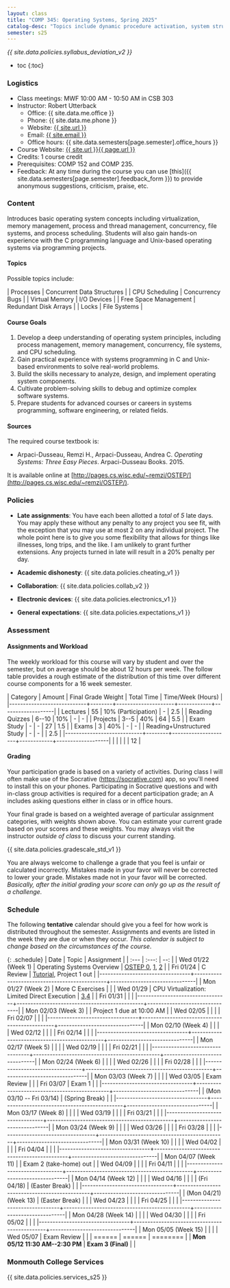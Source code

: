 ```yaml
---
layout: class
title: "COMP 345: Operating Systems, Spring 2025"
catalog-desc: "Topics include dynamic procedure activation, system structure, memory management, process management, and recovery procedures."
semester: s25
---
```


*{{ site.data.policies.syllabus_deviation_v2 }}*

* toc
{:toc}

### Logistics

* Class meetings: MWF 10:00 AM - 10:50 AM in CSB 303
* Instructor: Robert Utterback
  * Office: {{ site.data.me.office }}
  * Phone: {{ site.data.me.phone }}
  * Website: <a href="{{ site.url }}">{{ site.url }}</a>
  * Email: <a href="mailto:{{ site.email }}">{{ site.email }}</a>
  * Office hours: {{ site.data.semesters[page.semester].office_hours }}
* Course Website: <a href="{{ site.url }}{{ page.url }}">{{ site.url }}{{ page.url }}</a>
* Credits: 1 course credit
* Prerequisites: COMP 152 and COMP 235.
* Feedback: At any time during the course you can use
  [this]({{ site.data.semesters[page.semester].feedback_form }}) to provide
  anonymous suggestions, criticism, praise, etc.

### Content

Introduces basic operating system concepts including virtualization,
memory management, process and thread management, concurrency, file
systems, and process scheduling. Students will also gain hands-on
experience with the C programming language and Unix-based operating
systems via programming projects.

#### Topics

Possible topics include:

| Processes             | Concurrent Data Structures |
| CPU Scheduling        | Concurrency Bugs           |
| Virtual Memory        | I/O Devices                |
| Free Space Management | Redundant Disk Arrays      |
| Locks                 | File Systems               |

#### Course Goals


1. Develop a deep understanding of operating system principles,
   including process management, memory management, concurrency, file
   systems, and CPU scheduling.
2. Gain practical experience with systems programming in C and
   Unix-based environments to solve real-world problems.
3. Build the skills necessary to analyze, design, and implement
   operating system components.
4. Cultivate problem-solving skills to debug and optimize complex
   software systems.
5. Prepare students for advanced courses or careers in systems
   programming, software engineering, or related fields.
    
#### Sources

The required course textbook is:

* Arpaci-Dusseau, Remzi H., Arpaci-Dusseau, Andrea C. *Operating
  Systems: Three Easy Pieces*. Arpaci-Dusseau Books. 2015.

It is available online at
[http://pages.cs.wisc.edu/~remzi/OSTEP/](http://pages.cs.wisc.edu/~remzi/OSTEP/).



### Policies

* **Late assignments**: You have each been allotted a *total* of *5*
late days. You may apply these without any penalty to any project you
see fit, with the exception that you may use at most 2 on any
individual project. The whole point here is to give you some
flexibility that allows for things like illnesses, long trips, and the
like. I am unlikely to grant further extensions. Any projects turned
in late will result in a 20% penalty per day.

* **Academic dishonesty**: {{ site.data.policies.cheating_v1 }}

* **Collaboration**: {{ site.data.policies.collab_v2 }}

* **Electronic devices**: {{ site.data.policies.electronics_v1 }}

* **General expectations**: {{ site.data.policies.expectations_v1 }}

### Assessment

#### Assignments and Workload

The weekly workload for this course will vary by student and over the
semester, but on average should be about 12 hours per week. The follow
table provides a rough estimate of the distribution of this time over
different course components for a 16 week semester.

| Category                   | Amount | Final Grade Weight  | Total Time | Time/Week (Hours) |
|----------------------------+--------+---------------------+------------+-------------------|
| Lectures                   |     55 | 10% (Participation) | -          |               2.5 |
| Reading Quizzes            |  6--10 | 10%                 | -          |                 - |
| Projects                   |   3--5 | 40%                 | 64         |               5.5 |
| Exam Study                 |      - | -                   | 27         |               1.5 |
| Exams                      |      3 | 40%                 | -          |                 - |
| Reading+Unstructured Study |      - | -                   |            |               2.5 |
|----------------------------+--------+---------------------+------------+-------------------|
|                            |        |                     |            |                12 |

#### Grading

Your participation grade is based on a variety of activities. During
class I will often make use of the Socrative (https://socrative.com)
app, so you'll need to install this on your phones. Participating in
Socrative questions and with in-class group activities is required for
a decent participation grade; an A includes asking questions either in
class or in office hours.

Your final grade is based on a weighted average of particular
assignment categories, with weights shown above. You can estimate your
current grade based on your scores and these weights. You may always
visit the instructor *outside of class* to discuss your current
standing.

{{ site.data.policies.gradescale_std_v1 }}

You are always welcome to challenge a grade that you feel is unfair or
calculated incorrectly. Mistakes made in your favor will never be
corrected to lower your grade. Mistakes made not in your favor will be
corrected. *Basically, after the initial grading your score can only
go up as the result of a challenge.*

### Schedule
The following **tentative** calendar should give you a feel for how
work is distributed throughout the semester. Assignments and events
are listed in the week they are due or when they occur. *This calendar
is subject to change based on the circumstances of the course*.

<!-- (let* ((start-date (org-read-date nil nil "2018-01-15")) -->
<!--        (end-date (org-read-date nil nil "2018-05-02")) -->
<!--        (days (list "Mon" "Tue" "Wed" "Fri")) -->
<!--        (current start-date)) -->
<!--   (while (string< current end-date) -->
<!--     (let* ((time (org-time-string-to-time current)) -->
<!--            (day (format-time-string "%a" time))) -->
<!--       (if (member day days) -->
<!--           (princ (concat (format-time-string "%a %m/%d" time) "\n")))) -->
<!--     (setq current (org-read-date nil nil "++1" nil (org-time-string-to-time current))))) -->

{: .schedule}
| Date                            | Topic                                        | Assignment                    |
| :---                            | :---:                                        | --:                           |
| Wed 01/22 (Week 1)              | Operating Systems Overview                   | [OSTEP 0][0], [1][1], [2][2]  |
| Fri 01/24                       | C Review                                     | [Tutorial][47], Project 1 out |
|---------------------------------+----------------------------------------------+-------------------------------|
| Mon 01/27 (Week 2)              | More C Exercises                             |                               |
| Wed 01/29                       | CPU Virtualization: Limited Direct Execution | [3][3],[4][4]                 |
| Fri 01/31                       |                                              |                               |
|---------------------------------+----------------------------------------------+-------------------------------|
| Mon 02/03 (Week 3)              |                                              | Project 1 due at 10:00 AM     |
| Wed 02/05                       |                                              |                               |
| Fri 02/07                       |                                              |                               |
|---------------------------------+----------------------------------------------+-------------------------------|
| Mon 02/10 (Week 4)              |                                              |                               |
| Wed 02/12                       |                                              |                               |
| Fri 02/14                       |                                              |                               |
|---------------------------------+----------------------------------------------+-------------------------------|
| Mon 02/17 (Week 5)              |                                              |                               |
| Wed 02/19                       |                                              |                               |
| Fri 02/21                       |                                              |                               |
|---------------------------------+----------------------------------------------+-------------------------------|
| Mon 02/24 (Week 6)              |                                              |                               |
| Wed 02/26                       |                                              |                               |
| Fri 02/28                       |                                              |                               |
|---------------------------------+----------------------------------------------+-------------------------------|
| Mon 03/03 (Week 7)              |                                              |                               |
| Wed 03/05                       | Exam Review                                  |                               |
| Fri 03/07                       | Exam 1                                       |                               |
|---------------------------------+----------------------------------------------+-------------------------------|
| (Mon 03/10 -- Fri 03/14)        | (Spring Break)                               |                               |
|---------------------------------+----------------------------------------------+-------------------------------|
| Mon 03/17 (Week 8)              |                                              |                               |
| Wed 03/19                       |                                              |                               |
| Fri 03/21                       |                                              |                               |
|---------------------------------+----------------------------------------------+-------------------------------|
| Mon 03/24 (Week 9)              |                                              |                               |
| Wed 03/26                       |                                              |                               |
| Fri 03/28                       |                                              |                               |
|---------------------------------+----------------------------------------------+-------------------------------|
| Mon 03/31 (Week 10)             |                                              |                               |
| Wed 04/02                       |                                              |                               |
| Fri 04/04                       |                                              |                               |
|---------------------------------+----------------------------------------------+-------------------------------|
| Mon 04/07 (Week 11)             |                                              | Exam 2 (take-home) out        |
| Wed 04/09                       |                                              |                               |
| Fri 04/11                       |                                              |                               |
|---------------------------------+----------------------------------------------+-------------------------------|
| Mon 04/14 (Week 12)             |                                              |                               |
| Wed 04/16                       |                                              |                               |
| (Fri 04/18)                     | (Easter Break)                               |                               |
|---------------------------------+----------------------------------------------+-------------------------------|
| (Mon 04/21) (Week 13)           | (Easter Break)                               |                               |
| Wed 04/23                       |                                              |                               |
| Fri 04/25                       |                                              |                               |
|---------------------------------+----------------------------------------------+-------------------------------|
| Mon 04/28 (Week 14)             |                                              |                               |
| Wed 04/30                       |                                              |                               |
| Fri 05/02                       |                                              |                               |
|---------------------------------+----------------------------------------------+-------------------------------|
| Mon 05/05 (Week 15)             |                                              |                               |
| Wed 05/07                       | Exam Review                                  |                               |
| ======                          | ======                                       | ========                      |
| **Mon 05/12 11:30 AM--2:30 PM** | **Exam 3 (Final)**                           |                               |

[labtut]: https://pages.cs.wisc.edu/~remzi/OSTEP/lab-tutorial.pdf
[0]: https://pages.cs.wisc.edu/~remzi/OSTEP/preface.pdf
[1]: https://pages.cs.wisc.edu/~remzi/OSTEP/dialogue-threeeasy.pdf
[2]: https://pages.cs.wisc.edu/~remzi/OSTEP/intro.pdf
[3]: https://pages.cs.wisc.edu/~remzi/OSTEP/dialogue-virtualization.pdf
[4]: https://pages.cs.wisc.edu/~remzi/OSTEP/cpu-intro.pdf
[5]: https://pages.cs.wisc.edu/~remzi/OSTEP/cpu-api.pdf
[6]: https://pages.cs.wisc.edu/~remzi/OSTEP/cpu-mechanisms.pdf
[7]: https://pages.cs.wisc.edu/~remzi/OSTEP/cpu-sched.pdf
[8]: https://pages.cs.wisc.edu/~remzi/OSTEP/cpu-sched-mlfq.pdf
[9]: https://pages.cs.wisc.edu/~remzi/OSTEP/cpu-sched-lottery.pdf
[10]: https://pages.cs.wisc.edu/~remzi/OSTEP/cpu-sched-multi.pdf
[11]: https://pages.cs.wisc.edu/~remzi/OSTEP/cpu-dialogue.pdf
[12]: https://pages.cs.wisc.edu/~remzi/OSTEP/dialogue-vm.pdf
[13]: https://pages.cs.wisc.edu/~remzi/OSTEP/vm-intro.pdf
[14]: https://pages.cs.wisc.edu/~remzi/OSTEP/vm-api.pdf
[15]: https://pages.cs.wisc.edu/~remzi/OSTEP/vm-mechanism.pdf
[16]: https://pages.cs.wisc.edu/~remzi/OSTEP/vm-segmentation.pdf
[17]: https://pages.cs.wisc.edu/~remzi/OSTEP/vm-freespace.pdf
[18]: https://pages.cs.wisc.edu/~remzi/OSTEP/vm-paging.pdf
[19]: https://pages.cs.wisc.edu/~remzi/OSTEP/vm-tlbs.pdf
[20]: https://pages.cs.wisc.edu/~remzi/OSTEP/vm-smalltables.pdf
[21]: https://pages.cs.wisc.edu/~remzi/OSTEP/vm-beyondphys.pdf
[22]: https://pages.cs.wisc.edu/~remzi/OSTEP/vm-beyondphys-policy.pdf
[23]: https://pages.cs.wisc.edu/~remzi/OSTEP/vm-complete.pdf
[24]: https://pages.cs.wisc.edu/~remzi/OSTEP/vm-dialogue.pdf
[25]: https://pages.cs.wisc.edu/~remzi/OSTEP/dialogue-concurrency.pdf
[26]: https://pages.cs.wisc.edu/~remzi/OSTEP/threads-intro.pdf
[27]: https://pages.cs.wisc.edu/~remzi/OSTEP/threads-api.pdf
[28]: https://pages.cs.wisc.edu/~remzi/OSTEP/threads-locks.pdf
[29]: https://pages.cs.wisc.edu/~remzi/OSTEP/threads-locks-usage.pdf
[30]: https://pages.cs.wisc.edu/~remzi/OSTEP/threads-cv.pdf
[31]: https://pages.cs.wisc.edu/~remzi/OSTEP/threads-sema.pdf
[32]: https://pages.cs.wisc.edu/~remzi/OSTEP/threads-bugs.pdf
[33]: https://pages.cs.wisc.edu/~remzi/OSTEP/threads-events.pdf
[34]: https://pages.cs.wisc.edu/~remzi/OSTEP/threads-dialogue.pdf
[35]: https://pages.cs.wisc.edu/~remzi/OSTEP/dialogue-persistence.pdf
[36]: https://pages.cs.wisc.edu/~remzi/OSTEP/file-devices.pdf
[37]: https://pages.cs.wisc.edu/~remzi/OSTEP/file-disks.pdf
[38]: https://pages.cs.wisc.edu/~remzi/OSTEP/file-raid.pdf
[39]: https://pages.cs.wisc.edu/~remzi/OSTEP/file-intro.pdf
[40]: https://pages.cs.wisc.edu/~remzi/OSTEP/file-implementation.pdf
[41]: https://pages.cs.wisc.edu/~remzi/OSTEP/file-ffs.pdf
[42]: https://pages.cs.wisc.edu/~remzi/OSTEP/file-journaling.pdf
[43]: https://pages.cs.wisc.edu/~remzi/OSTEP/file-lfs.pdf
[44]: https://pages.cs.wisc.edu/~remzi/OSTEP/file-ssd.pdf
[45]: https://pages.cs.wisc.edu/~remzi/OSTEP/file-integrity.pdf
[46]: https://pages.cs.wisc.edu/~remzi/OSTEP/file-dialogue.pdf
[47]: https://pages.cs.wisc.edu/~remzi/OSTEP/lab-tutorial.pdf

### Monmouth College Services

{{ site.data.policies.services_s25 }}

<!-- Local Variables: -->
<!-- eval: (orgtbl-mode) -->
<!-- End: -->
